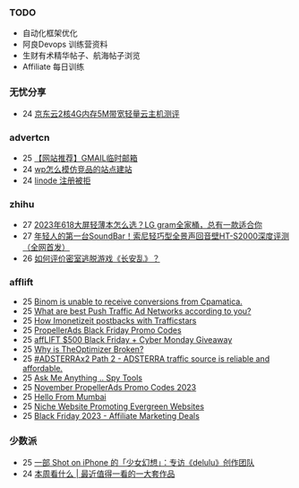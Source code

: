 ### TODO
-  自动化框架优化
-  阿良Devops 训练营资料
-  生财有术精华帖子、航海帖子浏览
-  Affiliate 每日训练

### 无忧分享
<!-- ruyo:START -->
-  24 [京东云2核4G内存5M带宽轻量云主机测评](https://51.ruyo.net/18543.html)<!-- ruyo:END -->

### advertcn
<!-- advertcn:START -->
-  25 [【网站推荐】GMAIL临时邮箱](https://www.advertcn.com/forum.php?mod=viewthread&tid=113072)
-  24 [wp怎么模仿竞品的站点建站](https://www.advertcn.com/forum.php?mod=viewthread&tid=113065)
-  24 [linode 注册被拒](https://www.advertcn.com/forum.php?mod=viewthread&tid=113063)<!-- advertcn:END -->

### zhihu
<!-- zhihu:START -->
-  27 [2023年618大屏轻薄本怎么选？LG gram全家桶，总有一款适合你](http://zhuanlan.zhihu.com/p/632641888?utm_campaign=rss&utm_medium=rss&utm_source=rss&utm_content=title)
-  27 [年轻人的第一台SoundBar！索尼轻巧型全景声回音壁HT-S2000深度评测（全网首发）](http://zhuanlan.zhihu.com/p/630990296?utm_campaign=rss&utm_medium=rss&utm_source=rss&utm_content=title)
-  26 [如何评价密室逃脱游戏《长安乱》？](http://www.zhihu.com/question/563950552/answer/3045961312?utm_campaign=rss&utm_medium=rss&utm_source=rss&utm_content=title)<!-- zhihu:END -->

### afflift
<!-- afflift:START -->
-  25 [Binom is unable to receive conversions from Cpamatica.](https://afflift.com/f/threads/binom-is-unable-to-receive-conversions-from-cpamatica.12111/)
-  25 [What are best Push Traffic Ad Networks according to you?](https://afflift.com/f/threads/what-are-best-push-traffic-ad-networks-according-to-you.11953/)
-  25 [How Imonetizeit postbacks with Trafficstars](https://afflift.com/f/threads/how-imonetizeit-postbacks-with-trafficstars.12109/)
-  25 [PropellerAds Black Friday Promo Codes](https://afflift.com/f/threads/propellerads-black-friday-promo-codes.12101/)
-  25 [affLIFT $500 Black Friday + Cyber Monday Giveaway](https://afflift.com/f/threads/afflift-500-black-friday-cyber-monday-giveaway.12105/)
-  25 [Why is TheOptimizer Broken?](https://afflift.com/f/threads/why-is-theoptimizer-broken.12110/)
-  25 [#ADSTERRAx2 Path 2 - ADSTERRA traffic source is reliable and affordable.](https://afflift.com/f/threads/adsterrax2-path-2-adsterra-traffic-source-is-reliable-and-affordable.11986/)
-  25 [Ask Me Anything .. Spy Tools](https://afflift.com/f/threads/ask-me-anything-spy-tools.9343/)
-  25 [November PropellerAds Promo Codes 2023](https://afflift.com/f/threads/november-propellerads-promo-codes-2023.11924/)
-  25 [Hello From Mumbai](https://afflift.com/f/threads/hello-from-mumbai.12106/)
-  25 [Niche Website Promoting Evergreen Websites](https://afflift.com/f/threads/niche-website-promoting-evergreen-websites.11872/)
-  25 [Black Friday 2023 - Affiliate Marketing Deals](https://afflift.com/f/threads/black-friday-2023-affiliate-marketing-deals.12085/)<!-- afflift:END -->

### 少数派
<!-- sspai:START -->
-  25 [一部 Shot on iPhone 的「少女幻想」：专访《delulu》创作团队](https://sspai.com/post/84616)
-  24 [本周看什么 | 最近值得一看的一大套作品](https://sspai.com/post/84612)<!-- sspai:END -->
